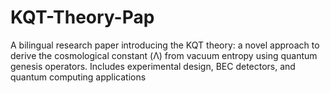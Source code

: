 # KQT-Theory-Pap
A bilingual research paper introducing the KQT theory: a novel approach to derive the cosmological constant (Λ) from vacuum entropy using quantum genesis operators. Includes experimental design, BEC detectors, and quantum computing applications
